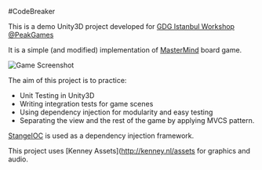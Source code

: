 #CodeBreaker

This is a demo Unity3D project developed for [GDG Istanbul Workshop @PeakGames](http://www.meetup.com/GDGIstanbul/events/229573477/)

It is a simple (and modified) implementation of [MasterMind](https://en.wikipedia.org/wiki/Mastermind_(board_game)) board game. 

![Game Screenshot](http://ilkinulas.github.io/assets/others/code_breaker_screenshot.png)

The aim of this project is to practice:

* Unit Testing in Unity3D
* Writing integration tests for game scenes
* Using dependency injection for modularity and easy testing
* Separating the view and the rest of the game by applying MVCS pattern.

[StangeIOC](http://strangeioc.github.io/strangeioc/) is used as a dependency injection framework.

This project uses [Kenney Assets](http://kenney.nl/assets for graphics and audio.